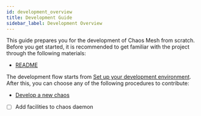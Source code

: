 ```yaml
---
id: development_overview
title: Development Guide
sidebar_label: Development Overview
---
```


This guide prepares you for the development of Chaos Mesh from scratch. Before you get started, it is recommended to get familiar with the project through the following materials:

- [README](../README.md)

The development flow starts from [Set up your development environment](set_up_the_development_environment). After this, you can choose any of the following procedures to contribute:

- [Develop a new chaos](develop_a_new_chaos)
- [ ] Add facilities to chaos daemon
